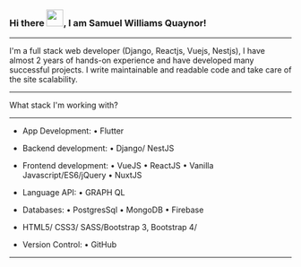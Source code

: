 ### Hi there <img src="https://raw.githubusercontent.com/MartinHeinz/MartinHeinz/master/wave.gif" width="30px">, I am Samuel Williams Quaynor!

---
I'm a full stack web developer (Django, Reactjs, Vuejs, Nestjs), I have almost 2 years of hands-on experience and have developed many successful projects. I write maintainable and readable code and take care of the site scalability.
**********************************
What stack I'm working with?
**********************************
- App Development:
• Flutter

- Backend development:
• Django/ NestJS

- Frontend development:
• VueJS
• ReactJS
• Vanilla Javascript/ES6/jQuery
• NuxtJS

- Language API:
• GRAPH QL

- Databases:
• PostgresSql
• MongoDB
• Firebase

- HTML5/ CSS3/ SASS/Bootstrap 3, Bootstrap 4/

- Version Control:
• GitHub

---

